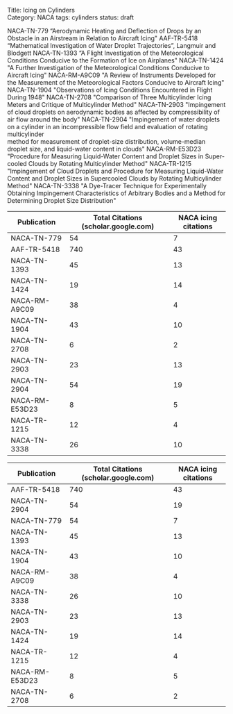 Title: Icing on Cylinders   
Category: NACA
tags: cylinders
status: draft


NACA-TN-779 “Aerodynamic Heating and Deflection of Drops by an Obstacle in an Airstream in Relation to Aircraft Icing"
AAF-TR-5418 “Mathematical Investigation of Water Droplet Trajectories”, Langmuir and Blodgett
NACA-TN-1393 “A Flight Investigation of the Meteorological Conditions Conducive to the Formation of Ice on Airplanes"
NACA-TN-1424 "A Further Investigation of the Meteorological Conditions Conducive to Aircraft Icing"
NACA-RM-A9C09 "A Review of Instruments Developed for the Measurement of the Meteorological Factors Conducive to Aircraft Icing"
NACA-TN-1904 "Observations of Icing Conditions Encountered in Flight During 1948"
NACA-TN-2708 "Comparison of Three Multicylinder Icing Meters and Critique of Multicylinder Method"
NACA-TN-2903 "Impingement of cloud droplets on aerodynamic bodies as affected by compressibility of air flow around the body"
NACA-TN-2904 "Impingement of water droplets on a cylinder in an incompressible flow field and evaluation of rotating multicylinder  
         method for measurement of droplet-size distribution, volume-median droplet size, and liquid-water content in clouds"
NACA-RM-E53D23 "Procedure for Measuring Liquid-Water Content and Droplet Sizes in Super-cooled Clouds by Rotating Multicylinder
         Method"
NACA-TR-1215 "Impingement of Cloud Droplets and Procedure for Measuring Liquid-Water Content and Droplet Sizes in Supercooled
         Clouds by Rotating Multicylinder Method" 
NACA-TN-3338 "A Dye-Tracer Technique for Experimentally Obtaining Impingement Characteristics of Arbitrary Bodies and a Method
         for Determining Droplet Size Distribution"   


Publication|Total Citations (scholar.google.com)|NACA icing citations
---|---|---
NACA-TN-779 | 54 | 7
AAF-TR-5418 | 740 | 43
NACA-TN-1393| 45 | 13
NACA-TN-1424| 19 | 14
NACA-RM-A9C09| 38 | 4
NACA-TN-1904 | 43 | 10
NACA-TN-2708 | 6 | 2
NACA-TN-2903 | 23 | 13
NACA-TN-2904 | 54 | 19
NACA-RM-E53D23|8 | 5
NACA-TR-1215 |12 | 4
NACA-TN-3338 |26 | 10

Publication|Total Citations (scholar.google.com)|NACA icing citations
---|---|---
AAF-TR-5418 | 740 | 43
NACA-TN-2904 | 54 | 19
NACA-TN-779 | 54 | 7
NACA-TN-1393| 45 | 13
NACA-TN-1904 | 43 | 10
NACA-RM-A9C09| 38 | 4
NACA-TN-3338 |26 | 10
NACA-TN-2903 | 23 | 13
NACA-TN-1424| 19 | 14
NACA-TR-1215 |12 | 4
NACA-RM-E53D23|8 | 5
NACA-TN-2708 | 6 | 2

